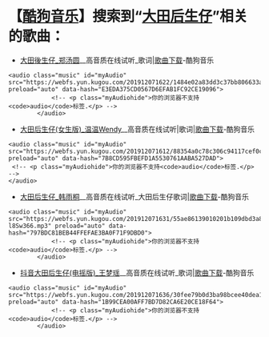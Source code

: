 # 【[酷狗音乐](https://www.kugou.com)】搜索到“[大田后生仔](https://www.kugou.com/yy/html/search.html#searchType=song&searchKeyWord=%E5%A4%A7%E7%94%B0%E5%90%8E%E7%94%9F%E4%BB%94)”相关的歌曲：

- [大田後生仔_郑汤圆](https://www.kugou.com/song/#hash=E3EDA375CD0567D6EFAB1FC92CE19096&album_id=32809879)__高音质在线试听_歌词|[歌曲下载](https://webfs.yun.kugou.com/201912071622/1484e02a83dd3c37bb806633af745c60/G179/M02/09/08/k5QEAF3AuXqADUe1AC_iIWL3MqU361.mp3)-酷狗音乐
```
<audio class="music" id="myAudio" src="https://webfs.yun.kugou.com/201912071622/1484e02a83dd3c37bb806633af745c60/G179/M02/09/08/k5QEAF3AuXqADUe1AC_iIWL3MqU361.mp3" preload="auto" data-hash="E3EDA375CD0567D6EFAB1FC92CE19096">
            <!-- <p class="myAudiohide">你的浏览器不支持<code>audio</code>标签.</p> -->
        </audio>
```
- [大田后生仔(女生版)_温温Wendy](https://www.kugou.com/song/#hash=7B8CD595FBEFD1A5530761AABA527DAD&album_id=33404627)__高音质在线试听|歌词|[歌曲下载](https://webfs.yun.kugou.com/201912071612/88354a0c78c306c94117cef0cb767289/G174/M03/12/0B/jpQEAF25nkCAN_kcACxwf6qMQng340.mp3)-酷狗音乐
```
<audio class="music" id="myAudio" 
src="https://webfs.yun.kugou.com/201912071612/88354a0c78c306c94117cef0cb767289/G174/M03/12/0B/jpQEAF25nkCAN_kcACxwf6qMQng340.mp3" 
preload="auto" data-hash="7B8CD595FBEFD1A5530761AABA527DAD">
 <!-- <p class="myAudiohide">你的浏览器不支持<code>audio</code>标签.</p> -->
</audio>
```
- [大田后生仔_韩雨桐](https://www.kugou.com/song/#hash=797BDC81BEB44FFEFAE3BA0F71F9DBD0&album_id=33416404)__高音质在线试听_大田后生仔歌词|[歌曲下载](https://webfs.yun.kugou.com/201912071631/55ae86139010201b109dbd3a893a26f4/G171/M00/00/1F/i5QEAF2wYr6ALXqQADKTHL-l8Sw366.mp3)-酷狗音乐
```
<audio class="music" id="myAudio" src="https://webfs.yun.kugou.com/201912071631/55ae86139010201b109dbd3a893a26f4/G171/M00/00/1F/i5QEAF2wYr6ALXqQADKTHL-l8Sw366.mp3" preload="auto" data-hash="797BDC81BEB44FFEFAE3BA0F71F9DBD0">
            <!-- <p class="myAudiohide">你的浏览器不支持<code>audio</code>标签.</p> -->
        </audio>
```
- [抖音大田后生仔(电摇版)_王梦瑶](https://www.kugou.com/song/#hash=1B99CEA00AFF7BD7D82CA6E20CE18F64&album_id=31817386)__高音质在线试听_歌词|[歌曲下载](https://webfs.yun.kugou.com/201912071636/30fee79b0d3ba98bcee40dea1b06d65e/G176/M02/15/08/kJQEAF2y2VOAGD_SAEew0ybSwmY273.mp3)-酷狗音乐
```
<audio class="music" id="myAudio" src="https://webfs.yun.kugou.com/201912071636/30fee79b0d3ba98bcee40dea1b06d65e/G176/M02/15/08/kJQEAF2y2VOAGD_SAEew0ybSwmY273.mp3" preload="auto" data-hash="1B99CEA00AFF7BD7D82CA6E20CE18F64">
            <!-- <p class="myAudiohide">你的浏览器不支持<code>audio</code>标签.</p> -->
        </audio>
 ```
